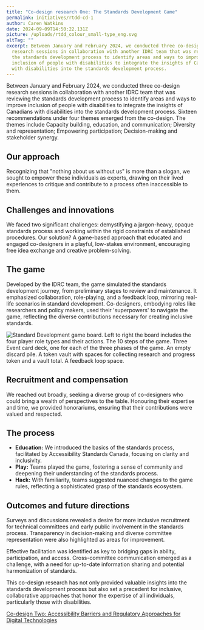 ```yaml
---
title: "Co-design research One: The Standards Development Game"
permalink: initiatives/rtdd-cd-1
author: Caren Watkins
date: 2024-09-09T14:50:22.131Z
picture: /uploads/rtdd_colour_small-type_eng.svg
altTag: ""
excerpt: Between January and February 2024, we conducted three co-design
  research sessions in collaboration with another IDRC team that was reviewing
  the standards development process to identify areas and ways to improve
  inclusion of people with disabilities to integrate the insights of Canadians
  with disabilities into the standards development process.
---
```

Between January and February 2024, we conducted three co-design research sessions in collaboration with another IDRC team that was reviewing the standards development process to identify areas and ways to improve inclusion of people with disabilities to integrate the insights of Canadians with disabilities into the standards development process. Sixteen recommendations under four themes emerged from the co-design. The themes include Capacity building, education, and communication; Diversity and representation; Empowering participation; Decision-making and stakeholder synergy.

## Our approach

Recognizing that "nothing about us without us" is more than a slogan, we sought to empower these individuals as experts, drawing on their lived experiences to critique and contribute to a process often inaccessible to them.

## Challenges and innovations

We faced two significant challenges: demystifying a jargon-heavy, opaque standards process and working within the rigid constraints of established procedures. Our solution? A game-based approach that educated and engaged co-designers in a playful, low-stakes environment, encouraging free idea exchange and creative problem-solving.

## The game

Developed by the IDRC team, the game simulated the standards development journey, from preliminary stages to review and maintenance. It emphasized collaboration, role-playing, and a feedback loop, mirroring real-life scenarios in standard development. Co-designers, embodying roles like researchers and policy makers, used their 'superpowers' to navigate the game, reflecting the diverse contributions necessary for creating inclusive standards.

![Standard Development game board. Left to right the board includes the four player role types and their actions. The 10 steps of the game. Three Event card deck, one for each of the three phases of the game. An empty discard pile. A token vault with spaces for collecting research and progress token and a vault total. A feedback loop space. ](/uploads/picture1.png "Standards Development digital game board")

## Recruitment and compensation

We reached out broadly, seeking a diverse group of co-designers who could bring a wealth of perspectives to the table. Honouring their expertise and time, we provided honorariums, ensuring that their contributions were valued and respected.

## The process

* **Education:** We introduced the basics of the standards process, facilitated by Accessibility Standards Canada, focusing on clarity and inclusivity.
* **Play:** Teams played the game, fostering a sense of community and deepening their understanding of the standards process.
* **Hack:** With familiarity, teams suggested nuanced changes to the game rules, reflecting a sophisticated grasp of the standards ecosystem.

## Outcomes and future directions

Surveys and discussions revealed a desire for more inclusive recruitment for technical committees and early public involvement in the standards process. Transparency in decision-making and diverse committee representation were also highlighted as areas for improvement.

Effective facilitation was identified as key to bridging gaps in ability, participation, and access. Cross-committee communication emerged as a challenge, with a need for up-to-date information sharing and potential harmonization of standards.

This co-design research has not only provided valuable insights into the standards development process but also set a precedent for inclusive, collaborative approaches that honor the expertise of all individuals, particularly those with disabilities.

[Co-design Two: Accessibility Barriers and Regulatory Approaches for Digital Technologies](https://wecount.inclusivedesign.ca/initiatives/co-design-two-accessibility-barriers-and-regulatory-approaches-for-digital-technologies/)
